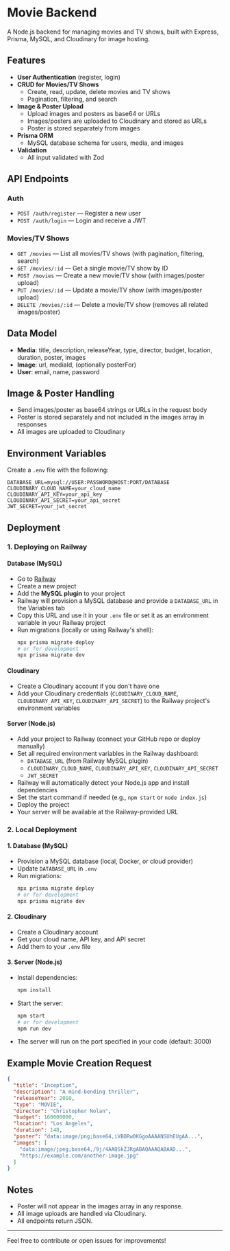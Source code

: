 # Movie Backend

A Node.js backend for managing movies and TV shows, built with Express, Prisma, MySQL, and Cloudinary for image hosting.

## Features

- **User Authentication** (register, login)
- **CRUD for Movies/TV Shows**
  - Create, read, update, delete movies and TV shows
  - Pagination, filtering, and search
- **Image & Poster Upload**
  - Upload images and posters as base64 or URLs
  - Images/posters are uploaded to Cloudinary and stored as URLs
  - Poster is stored separately from images
- **Prisma ORM**
  - MySQL database schema for users, media, and images
- **Validation**
  - All input validated with Zod

## API Endpoints

### Auth
- `POST /auth/register` — Register a new user
- `POST /auth/login` — Login and receive a JWT

### Movies/TV Shows
- `GET /movies` — List all movies/TV shows (with pagination, filtering, search)
- `GET /movies/:id` — Get a single movie/TV show by ID
- `POST /movies` — Create a new movie/TV show (with images/poster upload)
- `PUT /movies/:id` — Update a movie/TV show (with images/poster upload)
- `DELETE /movies/:id` — Delete a movie/TV show (removes all related images/poster)

## Data Model

- **Media**: title, description, releaseYear, type, director, budget, location, duration, poster, images
- **Image**: url, mediaId, (optionally posterFor)
- **User**: email, name, password

## Image & Poster Handling
- Send images/poster as base64 strings or URLs in the request body
- Poster is stored separately and not included in the images array in responses
- All images are uploaded to Cloudinary

## Environment Variables
Create a `.env` file with the following:

```
DATABASE_URL=mysql://USER:PASSWORD@HOST:PORT/DATABASE
CLOUDINARY_CLOUD_NAME=your_cloud_name
CLOUDINARY_API_KEY=your_api_key
CLOUDINARY_API_SECRET=your_api_secret
JWT_SECRET=your_jwt_secret
```

## Deployment

### 1. Deploying on Railway

#### Database (MySQL)
- Go to [Railway](https://railway.app/)
- Create a new project
- Add the **MySQL plugin** to your project
- Railway will provision a MySQL database and provide a `DATABASE_URL` in the Variables tab
- Copy this URL and use it in your `.env` file or set it as an environment variable in your Railway project
- Run migrations (locally or using Railway's shell):
  ```sh
  npx prisma migrate deploy
  # or for development
  npx prisma migrate dev
  ```

#### Cloudinary
- Create a Cloudinary account if you don't have one
- Add your Cloudinary credentials (`CLOUDINARY_CLOUD_NAME`, `CLOUDINARY_API_KEY`, `CLOUDINARY_API_SECRET`) to the Railway project's environment variables

#### Server (Node.js)
- Add your project to Railway (connect your GitHub repo or deploy manually)
- Set all required environment variables in the Railway dashboard:
  - `DATABASE_URL` (from Railway MySQL plugin)
  - `CLOUDINARY_CLOUD_NAME`, `CLOUDINARY_API_KEY`, `CLOUDINARY_API_SECRET`
  - `JWT_SECRET`
- Railway will automatically detect your Node.js app and install dependencies
- Set the start command if needed (e.g., `npm start` or `node index.js`)
- Deploy the project
- Your server will be available at the Railway-provided URL

### 2. Local Deployment

#### 1. Database (MySQL)
- Provision a MySQL database (local, Docker, or cloud provider)
- Update `DATABASE_URL` in `.env`
- Run migrations:
  ```sh
  npx prisma migrate deploy
  # or for development
  npx prisma migrate dev
  ```

#### 2. Cloudinary
- Create a Cloudinary account
- Get your cloud name, API key, and API secret
- Add them to your `.env` file

#### 3. Server (Node.js)
- Install dependencies:
  ```sh
  npm install
  ```
- Start the server:
  ```sh
  npm start
  # or for development
  npm run dev
  ```
- The server will run on the port specified in your code (default: 3000)

## Example Movie Creation Request

```json
{
  "title": "Inception",
  "description": "A mind-bending thriller",
  "releaseYear": 2010,
  "type": "MOVIE",
  "director": "Christopher Nolan",
  "budget": 160000000,
  "location": "Los Angeles",
  "duration": 148,
  "poster": "data:image/png;base64,iVBORw0KGgoAAAANSUhEUgAA...",
  "images": [
    "data:image/jpeg;base64,/9j/4AAQSkZJRgABAQAAAQABAAD...",
    "https://example.com/another-image.jpg"
  ]
}
```

## Notes
- Poster will not appear in the images array in any response.
- All image uploads are handled via Cloudinary.
- All endpoints return JSON.

---

Feel free to contribute or open issues for improvements! 